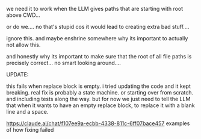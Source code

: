 we need it to work when the LLM gives paths that are starting with root above CWD...

or do we.... no that's stupid cos it would lead to creating extra bad stuff.... 

ignore this.  and maybe enshrine somewhere why its important to actually not allow this.

and honestly why its important to make sure that the root of all file paths is precisely correct...  no smart looking around....


UPDATE:

this fails when replace block is empty.  i tried updating the code and it kept breaking.  real fix is probably a state machine.  or starting over from scratch.  and including tests along the way.  but for now we just need to tell the LLM that when it wants to have an empty replace block, to replace it with a blank line and a space.

https://claude.ai/chat/f107ee9a-ecbb-4338-811c-6ff07bace457
examples of how fixing failed 
